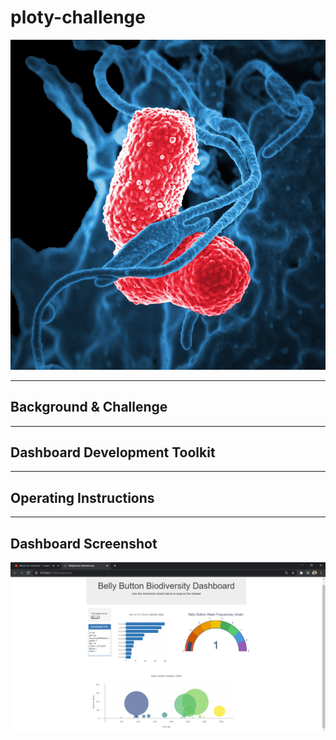 # ploty-challenge
![](Images/germ.png)

---
## Background & Challenge

---
## Dashboard Development Toolkit

---
## Operating Instructions

---
## Dashboard Screenshot
![](Images/dashboard.png)